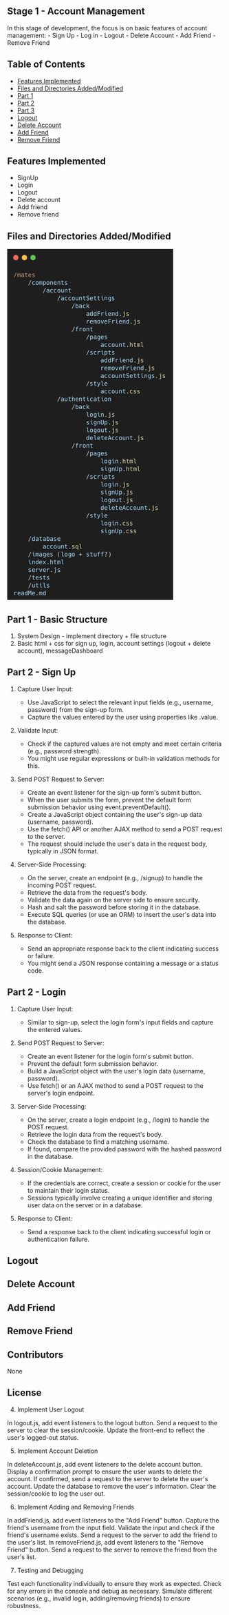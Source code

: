 ## Stage 1 - Account Management

In this stage of development, the focus is on basic features of account management:
    - Sign Up
    - Log in
    - Logout
    - Delete Account
    - Add Friend
    - Remove Friend

## Table of Contents

- [Features Implemented](#features-implemented)
- [Files and Directories Added/Modified](#files-and-directories-addedmodified)
- [Part 1](#part-1---Basic-Structure)
- [Part 2](#part-2---sign-up)
- [Part 3](#part-3---login)
- [Logout](#logout)
- [Delete Account](#delete-account)
- [Add Friend](#add-friend)
- [Remove Friend](#remove-friend)

## Features Implemented

- SignUp
- Login
- Logout
- Delete account
- Add friend
- Remove friend

## Files and Directories Added/Modified

![file structure](../images/filestage1.png)

## Part 1 - Basic Structure

1. System Design - implement directory + file structure 
2. Basic html + css for sign up, login, account settings (logout + delete account), messageDashboard

## Part 2 - Sign Up

1. Capture User Input:
    - Use JavaScript to select the relevant input fields (e.g., username, password) from the sign-up form.
    - Capture the values entered by the user using properties like .value.

2. Validate Input:
    - Check if the captured values are not empty and meet certain criteria (e.g., password strength).
    - You might use regular expressions or built-in validation methods for this.

3. Send POST Request to Server:
    - Create an event listener for the sign-up form's submit button.
    - When the user submits the form, prevent the default form submission behavior using event.preventDefault().
    - Create a JavaScript object containing the user's sign-up data (username, password).
    - Use the fetch() API or another AJAX method to send a POST request to the server.
    - The request should include the user's data in the request body, typically in JSON format.

4. Server-Side Processing:
    - On the server, create an endpoint (e.g., /signup) to handle the incoming POST request.
    - Retrieve the data from the request's body.
    - Validate the data again on the server side to ensure security.
    - Hash and salt the password before storing it in the database.
    - Execute SQL queries (or use an ORM) to insert the user's data into the database.

5. Response to Client:
    - Send an appropriate response back to the client indicating success or failure.
    - You might send a JSON response containing a message or a status code.

## Part 2 - Login

1. Capture User Input:
    - Similar to sign-up, select the login form's input fields and capture the entered values.    

2. Send POST Request to Server:
    - Create an event listener for the login form's submit button.
    - Prevent the default form submission behavior.
    - Build a JavaScript object with the user's login data (username, password).
    - Use fetch() or an AJAX method to send a POST request to the server's login endpoint.

3. Server-Side Processing:
    - On the server, create a login endpoint (e.g., /login) to handle the POST request.
    - Retrieve the login data from the request's body.
    - Check the database to find a matching username.
    - If found, compare the provided password with the hashed password in the database.

4. Session/Cookie Management:
    - If the credentials are correct, create a session or cookie for the user to maintain their login status.
    - Sessions typically involve creating a unique identifier and storing user data on the server or in a database.

5. Response to Client:
    - Send a response back to the client indicating successful login or authentication failure.

## Logout

<!-- Add detailed information about the Logout feature -->

## Delete Account

<!-- Add detailed information about the Delete Account feature -->

## Add Friend

<!-- Add detailed information about the Add Friend feature -->

## Remove Friend

<!-- Add detailed information about the Remove Friend feature -->


## Contributors

None

## License





4. Implement User Logout

In logout.js, add event listeners to the logout button.
Send a request to the server to clear the session/cookie.
Update the front-end to reflect the user's logged-out status.

5. Implement Account Deletion

In deleteAccount.js, add event listeners to the delete account button.
Display a confirmation prompt to ensure the user wants to delete the account.
If confirmed, send a request to the server to delete the user's account.
Update the database to remove the user's information.
Clear the session/cookie to log the user out.

6. Implement Adding and Removing Friends

In addFriend.js, add event listeners to the "Add Friend" button.
Capture the friend's username from the input field.
Validate the input and check if the friend's username exists.
Send a request to the server to add the friend to the user's list.
In removeFriend.js, add event listeners to the "Remove Friend" button.
Send a request to the server to remove the friend from the user's list.

7. Testing and Debugging

Test each functionality individually to ensure they work as expected.
Check for any errors in the console and debug as necessary.
Simulate different scenarios (e.g., invalid login, adding/removing friends) to ensure robustness.








